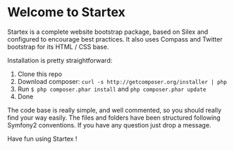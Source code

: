 # Welcome to Startex

Startex is a complete website bootstrap package, based on Silex and configured to encourage best practices. It also uses Compass and Twitter bootstrap for its HTML / CSS base.

Installation is pretty straightforward:

1. Clone this repo
2. Download composer: `curl -s http://getcomposer.org/installer | php`
3. Run `$ php composer.phar install` and `php composer.phar update`
4. Done

The code base is really simple, and well commented, so you should really find your way easily. The files and folders have been structured following Symfony2 conventions. If you have any question just drop a message.

Have fun using Startex !

